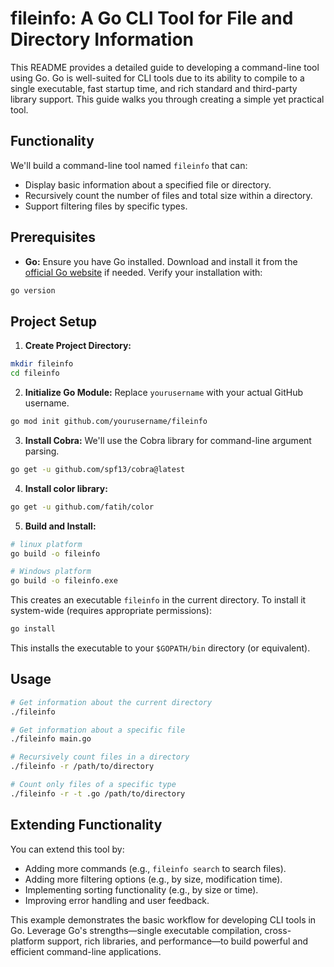 # fileinfo: A Go CLI Tool for File and Directory Information

This README provides a detailed guide to developing a command-line tool using Go.  Go is well-suited for CLI tools due to its ability to compile to a single executable, fast startup time, and rich standard and third-party library support.  This guide walks you through creating a simple yet practical tool.

## Functionality

We'll build a command-line tool named `fileinfo` that can:

* Display basic information about a specified file or directory.
* Recursively count the number of files and total size within a directory.
* Support filtering files by specific types.

## Prerequisites

* **Go:** Ensure you have Go installed.  Download and install it from the [official Go website](https://go.dev/dl/) if needed.  Verify your installation with:

```bash
go version
```

## Project Setup

1. **Create Project Directory:**

```bash
mkdir fileinfo
cd fileinfo
```

2. **Initialize Go Module:** Replace `yourusername` with your actual GitHub username.

```bash
go mod init github.com/yourusername/fileinfo
```

3. **Install Cobra:** We'll use the Cobra library for command-line argument parsing.

```bash
go get -u github.com/spf13/cobra@latest
```

4. **Install color library:**

```bash
go get -u github.com/fatih/color
```

5. **Build and Install:**

```bash
# linux platform
go build -o fileinfo

# Windows platform
go build -o fileinfo.exe
```

This creates an executable `fileinfo` in the current directory. To install it system-wide (requires appropriate permissions):

```bash
go install
```

This installs the executable to your `$GOPATH/bin` directory (or equivalent).

## Usage

```bash
# Get information about the current directory
./fileinfo

# Get information about a specific file
./fileinfo main.go

# Recursively count files in a directory
./fileinfo -r /path/to/directory

# Count only files of a specific type
./fileinfo -r -t .go /path/to/directory
```

## Extending Functionality

You can extend this tool by:

* Adding more commands (e.g., `fileinfo search` to search files).
* Adding more filtering options (e.g., by size, modification time).
* Implementing sorting functionality (e.g., by size or time).
* Improving error handling and user feedback.


This example demonstrates the basic workflow for developing CLI tools in Go.  Leverage Go's strengths—single executable compilation, cross-platform support, rich libraries, and performance—to build powerful and efficient command-line applications.
